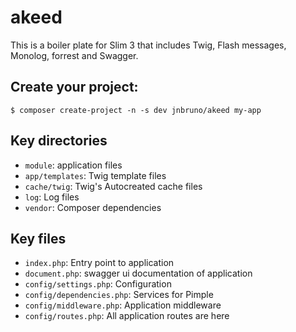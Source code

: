 # akeed

This is a boiler plate for Slim 3 that includes Twig, Flash messages, Monolog, forrest and Swagger.

## Create your project:

    $ composer create-project -n -s dev jnbruno/akeed my-app

## Key directories

* `module`: application files
* `app/templates`: Twig template files
* `cache/twig`: Twig's Autocreated cache files
* `log`: Log files
* `vendor`: Composer dependencies

## Key files

* `index.php`: Entry point to application
* `document.php`: swagger ui documentation of application
* `config/settings.php`: Configuration
* `config/dependencies.php`: Services for Pimple
* `config/middleware.php`: Application middleware
* `config/routes.php`: All application routes are here
